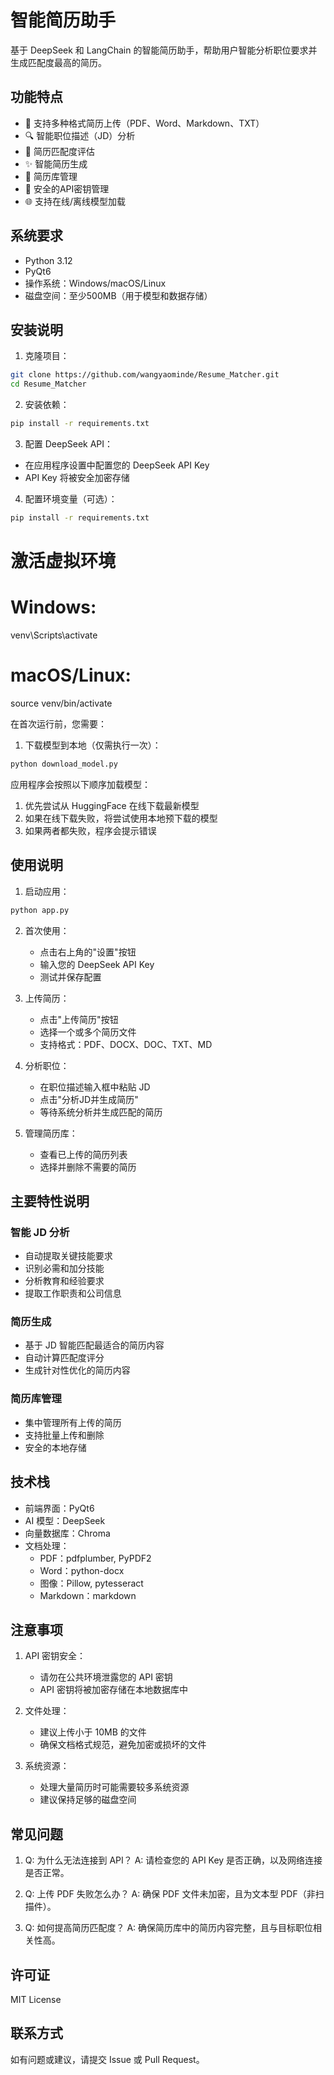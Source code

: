 # 智能简历助手

基于 DeepSeek 和 LangChain 的智能简历助手，帮助用户智能分析职位要求并生成匹配度最高的简历。

## 功能特点

- 📄 支持多种格式简历上传（PDF、Word、Markdown、TXT）
- 🔍 智能职位描述（JD）分析
- 🎯 简历匹配度评估
- ✨ 智能简历生成
- 💼 简历库管理
- 🔐 安全的API密钥管理
- 🌐 支持在线/离线模型加载

## 系统要求

- Python 3.12
- PyQt6
- 操作系统：Windows/macOS/Linux
- 磁盘空间：至少500MB（用于模型和数据存储）

## 安装说明

1. 克隆项目：
```bash
git clone https://github.com/wangyaominde/Resume_Matcher.git
cd Resume_Matcher
```

2. 安装依赖：
```bash
pip install -r requirements.txt
```

3. 配置 DeepSeek API：
- 在应用程序设置中配置您的 DeepSeek API Key
- API Key 将被安全加密存储

4. 配置环境变量（可选）：
```bash
pip install -r requirements.txt
```

# 激活虚拟环境
# Windows:
venv\Scripts\activate
# macOS/Linux:
source venv/bin/activate

在首次运行前，您需要：

1. 下载模型到本地（仅需执行一次）：
```bash
python download_model.py
```

应用程序会按照以下顺序加载模型：
1. 优先尝试从 HuggingFace 在线下载最新模型
2. 如果在线下载失败，将尝试使用本地预下载的模型
3. 如果两者都失败，程序会提示错误

## 使用说明

1. 启动应用：
```bash
python app.py
```

2. 首次使用：
   - 点击右上角的"设置"按钮
   - 输入您的 DeepSeek API Key
   - 测试并保存配置

3. 上传简历：
   - 点击"上传简历"按钮
   - 选择一个或多个简历文件
   - 支持格式：PDF、DOCX、DOC、TXT、MD

4. 分析职位：
   - 在职位描述输入框中粘贴 JD
   - 点击"分析JD并生成简历"
   - 等待系统分析并生成匹配的简历

5. 管理简历库：
   - 查看已上传的简历列表
   - 选择并删除不需要的简历

## 主要特性说明

### 智能 JD 分析
- 自动提取关键技能要求
- 识别必需和加分技能
- 分析教育和经验要求
- 提取工作职责和公司信息

### 简历生成
- 基于 JD 智能匹配最适合的简历内容
- 自动计算匹配度评分
- 生成针对性优化的简历内容

### 简历库管理
- 集中管理所有上传的简历
- 支持批量上传和删除
- 安全的本地存储

## 技术栈

- 前端界面：PyQt6
- AI 模型：DeepSeek
- 向量数据库：Chroma
- 文档处理：
  - PDF：pdfplumber, PyPDF2
  - Word：python-docx
  - 图像：Pillow, pytesseract
  - Markdown：markdown

## 注意事项

1. API 密钥安全：
   - 请勿在公共环境泄露您的 API 密钥
   - API 密钥将被加密存储在本地数据库中

2. 文件处理：
   - 建议上传小于 10MB 的文件
   - 确保文档格式规范，避免加密或损坏的文件

3. 系统资源：
   - 处理大量简历时可能需要较多系统资源
   - 建议保持足够的磁盘空间

## 常见问题

1. Q: 为什么无法连接到 API？
   A: 请检查您的 API Key 是否正确，以及网络连接是否正常。

2. Q: 上传 PDF 失败怎么办？
   A: 确保 PDF 文件未加密，且为文本型 PDF（非扫描件）。

3. Q: 如何提高简历匹配度？
   A: 确保简历库中的简历内容完整，且与目标职位相关性高。

## 许可证

MIT License

## 联系方式

如有问题或建议，请提交 Issue 或 Pull Request。 